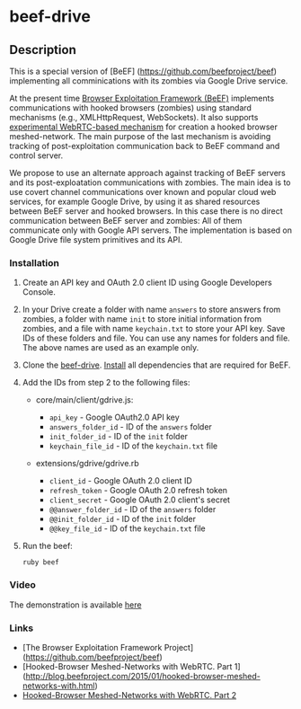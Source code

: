 # beef-drive

## Description
This is a special version of [BeEF] (https://github.com/beefproject/beef) implementing all comminications with its zombies via Google Drive service.

At the present time [Browser Exploitation Framework (BeEF)](http://beefproject.com/) implements communications with hooked browsers (zombies) using standard mechanisms (e.g., XMLHttpRequest, WebSockets). It also supports [experimental WebRTC-based mechanism](http://blog.beefproject.com/2015/01/hooked-browser-meshed-networks-with.html#more)
for creation a hooked browser meshed-network. The main purpose of the last mechanism is avoiding tracking of post-exploitation communication back to BeEF command and control server.

We propose to use an alternate approach against tracking of BeEF servers and its post-exploatation communications with zombies.
The main idea is to use covert channel communications over known and popular cloud web services, for example Google Drive,
by using it as shared resources between BeEF server and hooked browsers. In this case there is no direct communication between BeEF server and zombies: All of them communicate only with Google API servers. The implementation is based on Google Drive
file system primitives and its API.

### Installation
1. Create an API key and OAuth 2.0 client ID using Google Developers Console.

2. In your Drive create a folder with name `answers` to store answers from zombies, a folder with name `init` to store initial information from zombies, and a file with name `keychain.txt` to store your API key. Save IDs of these folders and file. You can use any names for folders and file. The above names are used as an example only.

3. Clone the [beef-drive](https://github.com/tsu-iscd/beef-drive.git). [Install](https://github.com/beefproject/beef/wiki/Installation) all dependencies that are required for BeEF.

4. Add the IDs from step 2 to the following files:
	* core/main/client/gdrive.js:
    	* `api_key` - Google OAuth2.0 API key
    	* `answers_folder_id` - ID of the `answers` folder
    	* `init_folder_id` - ID of the `init` folder
    	* `keychain_file_id` - ID of the `keychain.txt` file
	
	* extensions/gdrive/gdrive.rb
    	* `client_id` - Google OAuth 2.0 client ID
    	* `refresh_token` - Google OAuth 2.0 refresh token
    	* `client_secret` - Google OAuth 2.0 client's secret
    	* `@@answer_folder_id` - ID of the `answers` folder
    	* `@@init_folder_id` - ID of the `init` folder
    	* `@@key_file_id` - ID of the `keychain.txt` file
5. Run the beef:

	```
 	ruby beef
	```

### Video
The demonstration is available [here](http://www.youtube.com/watch?v=_RfBUEcvynM)

### Links
* [The Browser Exploitation Framework Project] (https://github.com/beefproject/beef)
* [Hooked-Browser Meshed-Networks with WebRTC. Part 1] (http://blog.beefproject.com/2015/01/hooked-browser-meshed-networks-with.html)
* [Hooked-Browser Meshed-Networks with WebRTC. Part 2](http://blog.beefproject.com/2015/01/hooked-browser-meshed-networks-with_26.html)


